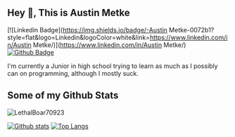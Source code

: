 ## Hey 👋, This is Austin Metke

[![Linkedin Badge](https://img.shields.io/badge/-Austin Metke-0072b1?style=flat&logo=Linkedin&logoColor=white&link=https://www.linkedin.com/in/Austin Metke/)](https://www.linkedin.com/in/Austin Metke/) [![Github Badge](https://img.shields.io/badge/-LethalBoar70923-grey?style=flat&logo=github&logoColor=white&link=https://github.com/LethalBoar70923/)](https://www.github.com/LethalBoar70923/) <p align='left'>I'm currently a Junior in high school trying to learn as much as I possibly can on programming, although I mostly suck.</p>
## Some of my Github Stats
<p align=left> <img src=https://komarev.com/ghpvc/?username=LethalBoar70923 alt=LethalBoar70923 /> </p>

[![Github stats](https://github-readme-stats.vercel.app/api?username=LethalBoar70923&show_icons=true&include_all_commits=true)](https://github.com/LethalBoar70923/github-readme-stats)
[![Top Langs](https://github-readme-stats.vercel.app/api/top-langs/?username=LethalBoar70923&layout=compact)](https://github.com/LethalBoar70923/github-readme-stats)
